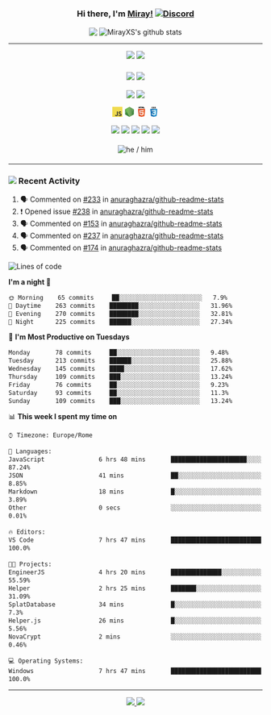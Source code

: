 <div align="center">

### Hi there, I'm [Miray!](https://mirayxs.github.io) <a href="https://discord.gg/CkdjnCR"><img src="https://raw.githubusercontent.com/anuraghazra/anuraghazra/master/assets/discord-round.svg" alt="Discord" width="27px"></a>

<!-- <div align="center">
  
![Miray's github stats](https://github-readme-stats-mirayxs.vercel.app/api?username=MirayXS&show_icons=true)
  
  <div align="center">
  
  ![Top Langs](https://github-readme-stats-mirayxs.vercel.app/api/top-langs/?username=MirayXS&hide=batchfile)
  
  </div>

<!-- </div> -->

  <img align="center" src="https://github-readme-stats-mirayxs.vercel.app/api?username=MirayXS&show_icons=true&line_height=27" />
  <img align="center" src="https://github-readme-stats.mirayxs.vercel.app/api/top-langs/?username=MirayXS" alt="MirayXS's github stats" />
  
  <hr>

<!-- ### :octocat: Contributing

<div align="center">
<a href="https://github.com/kwsch/NHSE">
  <img src="https://github-readme-stats.vercel.app/api/pin/?username=kwsch&repo=NHSE" />
</a>
<a href="https://github.com/berichan/GetNHSE">
  <img src="https://github-readme-stats.vercel.app/api/pin/?username=berichan&repo=GetNHSE" />
</a>
    </div>
    <div align="center">
    <a href="https://github.com/xcruxiex/BBDThemes">
  <img src="https://github-readme-stats.vercel.app/api/pin/?username=xcruxiex&repo=BBDThemes" />
</a>
  </div>
  
  <hr> -->
    
<img src="https://user-images.githubusercontent.com/5679180/79618120-0daffb80-80be-11ea-819e-d2b0fa904d07.gif" width="27px">
<img src="https://img.shields.io/badge/Discord-XxMirayxX21%233561-7289da?style=for-the-badge&logo=discord"/>

### <img src="https://codedotspectra.github.io/themes/badges/diamond.svg"  width="27px"> <img src="https://img.shields.io/badge/-mirayxs.github.io-45ddc0?style=for-the-badge" a href="https://mirayxs.github.io"></a>

<img src="https://codedotspectra.github.io/themes/badges/sword.svg"  width="27px"> <img src="https://img.shields.io/badge/-LANGUAGES%20AND%20TOOLS-4CE949?style=for-the-badge">

<code><img height="20" src="https://raw.githubusercontent.com/github/explore/master/topics/javascript/javascript.png"></code>
<code><img height="20" src="https://raw.githubusercontent.com/github/explore/master/topics/nodejs/nodejs.png"></code>
<code><img height="20" src="https://raw.githubusercontent.com/github/explore/master/topics/html/html.png"></code>
<code><img height="20" src="https://raw.githubusercontent.com/github/explore/master/topics/css/css.png"></code>

<code><img height="20" src="https://simpleicons.org/icons/visualstudiocode.svg"></code>
<code><img height="20" src="https://simpleicons.org/icons/heroku.svg"></code>
<code><img height="20" src="https://simpleicons.org/icons/windows.svg"></code>
<code><img height="20" src="https://simpleicons.org/icons/googlechrome.svg"></code>
<code><img height="20" src="https://simpleicons.org/icons/github.svg"></code>

  <img src="https://raw.githubusercontent.com/klaasnicolaas/ColoredBadges/master/svg/pronouns/hehim.svg" alt="he / him" style="vertical-align:top; margin:6px 4px">

<!-- ![](https://img.shields.io/endpoint?label=currently&url=https://dev.discordprofiles.me/api/badge/status/325605285731500033?simple=true&logo=discord&logoColor=white) ![](https://img.shields.io/endpoint?url=https://dev.discordprofiles.me/api/badge/playing/325605285731500033?vscode=false&logo=nintendo-switch) ![](https://img.shields.io/endpoint?url=https://dev.discordprofiles.me/api/badge/vscode/325605285731500033) ![](https://img.shields.io/endpoint?url=https://dev.discordprofiles.me/api/badge/spotify/325605285731500033) -->

  <hr>

<div align="left">

### <img src="https://github.com/astrit/css.gg/raw/master/icons/svg/coffee.svg"> Recent Activity

<!--START_SECTION:activity-->
1. 🗣 Commented on [#233](https://github.com//anuraghazra/github-readme-stats/issues/233) in [anuraghazra/github-readme-stats](https://github.com//anuraghazra/github-readme-stats)
2. ❗️ Opened issue [#238](https://github.com//anuraghazra/github-readme-stats/issues/238) in [anuraghazra/github-readme-stats](https://github.com//anuraghazra/github-readme-stats)
3. 🗣 Commented on [#153](https://github.com//anuraghazra/github-readme-stats/issues/153) in [anuraghazra/github-readme-stats](https://github.com//anuraghazra/github-readme-stats)
4. 🗣 Commented on [#237](https://github.com//anuraghazra/github-readme-stats/issues/237) in [anuraghazra/github-readme-stats](https://github.com//anuraghazra/github-readme-stats)
5. 🗣 Commented on [#174](https://github.com//anuraghazra/github-readme-stats/issues/174) in [anuraghazra/github-readme-stats](https://github.com//anuraghazra/github-readme-stats)
<!--END_SECTION:activity-->
  
<!--START_SECTION:waka-->
![Lines of code](https://img.shields.io/badge/From%20Hello%20World%20I've%20written-3316786%20Lines%20of%20code-blue)

**I'm a night 🦉** 

```text
🌞 Morning    65 commits     ██░░░░░░░░░░░░░░░░░░░░░░░   7.9% 
🌆 Daytime    263 commits    ████████░░░░░░░░░░░░░░░░░   31.96% 
🌃 Evening    270 commits    ████████░░░░░░░░░░░░░░░░░   32.81% 
🌙 Night      225 commits    ██████░░░░░░░░░░░░░░░░░░░   27.34%

```
📅 **I'm Most Productive on Tuesdays** 

```text
Monday       78 commits     ██░░░░░░░░░░░░░░░░░░░░░░░   9.48% 
Tuesday      213 commits    ██████░░░░░░░░░░░░░░░░░░░   25.88% 
Wednesday    145 commits    ████░░░░░░░░░░░░░░░░░░░░░   17.62% 
Thursday     109 commits    ███░░░░░░░░░░░░░░░░░░░░░░   13.24% 
Friday       76 commits     ██░░░░░░░░░░░░░░░░░░░░░░░   9.23% 
Saturday     93 commits     ██░░░░░░░░░░░░░░░░░░░░░░░   11.3% 
Sunday       109 commits    ███░░░░░░░░░░░░░░░░░░░░░░   13.24%

```


📊 **This week I spent my time on** 

```text
⌚︎ Timezone: Europe/Rome

💬 Languages: 
JavaScript               6 hrs 48 mins       █████████████████████░░░░   87.24% 
JSON                     41 mins             ██░░░░░░░░░░░░░░░░░░░░░░░   8.85% 
Markdown                 18 mins             █░░░░░░░░░░░░░░░░░░░░░░░░   3.89% 
Other                    0 secs              ░░░░░░░░░░░░░░░░░░░░░░░░░   0.01%

🔥 Editors: 
VS Code                  7 hrs 47 mins       █████████████████████████   100.0%

🐱‍💻 Projects: 
EngineerJS               4 hrs 20 mins       ██████████████░░░░░░░░░░░   55.59% 
Helper                   2 hrs 25 mins       ███████░░░░░░░░░░░░░░░░░░   31.09% 
SplatDatabase            34 mins             █░░░░░░░░░░░░░░░░░░░░░░░░   7.3% 
Helper.js                26 mins             █░░░░░░░░░░░░░░░░░░░░░░░░   5.56% 
NovaCrypt                2 mins              ░░░░░░░░░░░░░░░░░░░░░░░░░   0.46%

💻 Operating Systems: 
Windows                  7 hrs 47 mins       █████████████████████████   100.0%

```


<!--END_SECTION:waka-->


<hr>

<!-- ### <img src="https://media.giphy.com/media/VgCDAzcKvsR6OM0uWg/giphy.gif" width="50"> A little more about me...  

```javascript
const miray = {
  pronouns: "he" | "him",
  code: [Javascript, HTML, CSS],
  tools: [Node]
}
```

<img src="https://media.giphy.com/media/LnQjpWaON8nhr21vNW/giphy.gif" width="60"> <em><b>I love connecting with different people</b> so if you want to say <b>hi, I'll be happy to meet you more!</b> 😊</em>

</div>

<hr> -->

<!-- ### <img src="https://simpleicons.org/icons/github.svg"  width="27px"> <img src="https://img.shields.io/badge/-other pinned repositories-24292E?style=for-the-badge"> -->


<div align="center">
<a href="https://github.com/MirayXS/SplatHeX">
  <img src="https://github-readme-stats.vercel.app/api/pin/?username=MirayXS&repo=SplatHeX" />
</a>
<a href="https://github.com/MirayXS/SplatDatabase">
  <img src="https://github-readme-stats.vercel.app/api/pin/?username=MirayXS&repo=SplatDatabase" />
</a>
  <!-- <a href="https://github.com/MirayXS/HelperJS">
  <img src="https://github-readme-stats.vercel.app/api/pin/?username=MirayXS&repo=HelperJS" />
</a> -->
    </div>
    </div>
